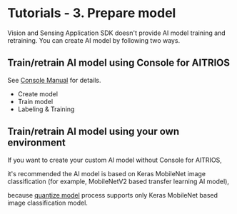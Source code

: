 # Tutorials - 3. Prepare model

Vision and Sensing Application SDK doesn't provide AI model training and retraining.
You can create AI model by following two ways.

## Train/retrain AI model using Console for AITRIOS

See [Console Manual](https://developer.aitrios.sony-semicon.com/development-guides/documents/manuals/) for details.

- Create model
- Train model
- Labeling & Training

## Train/retrain AI model using your own environment

If you want to create your custom AI model without Console for AITRIOS,

it's recommended the AI model is based on Keras MobileNet image classification (for example, MobileNetV2 based transfer learning AI model), 

because [quantize model](../4_quantize_model/README.md) process supports only Keras MobileNet based image classification model.

